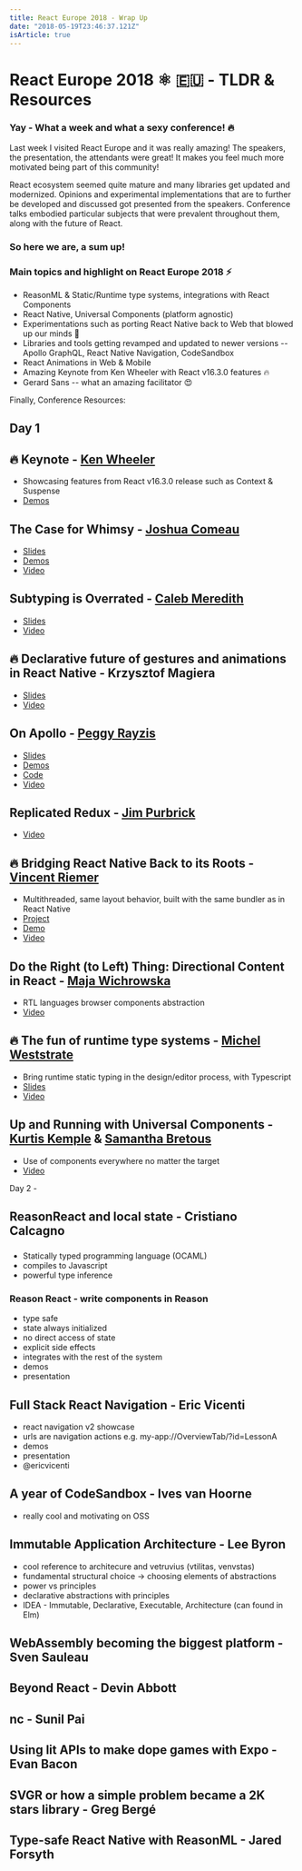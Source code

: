 ```yaml
---
title: React Europe 2018 - Wrap Up
date: "2018-05-19T23:46:37.121Z"
isArticle: true
---
```


# React Europe 2018  ⚛️ 🇪🇺 - TLDR & Resources

### Yay - What a week and what a sexy conference! 🔥

Last week I visited React Europe and it was really amazing! The speakers, the presentation, the attendants were great! It makes you feel much more motivated being part of this community!

React ecosystem seemed quite mature and many libraries get updated and modernized. Opinions and experimental implementations that are to further be developed and discussed got presented from the speakers. Conference talks embodied particular subjects that were prevalent throughout them, along with the future of React. 

### So here we are, a sum up! 

### Main topics and highlight on React Europe 2018 ⚡️
* ReasonML &amp; Static/Runtime type systems, integrations with React Components 
* React Native, Universal Components (platform agnostic)
* Εxperimentations such as porting React Native back to Web that blowed up our minds 🤯
* Libraries and tools getting revamped and updated to newer versions -- Apollo GraphQL, React Native Navigation, CodeSandbox
* React Animations in Web &amp; Mobile
* Amazing Keynote from Ken Wheeler with React v16.3.0 features 🔥
* Gerard Sans -- what an amazing facilitator 😍

Finally, Conference Resources:

## Day 1

## 🔥 Keynote - [Ken Wheeler](https://twitter.com/ken_wheeler?lang=el)
* Showcasing features from React v16.3.0 release such as Context & Suspense
* [Demos](https://github.com/FormidableLabs/react-europe-demos)

## The Case for Whimsy - [Joshua Comeau](https://twitter.com/joshuacomeau)
* [Slides](https://the-case-for-whimsy.surge.sh/)
* [Demos](https://github.com/joshwcomeau/react-europe-talk-2018#the-case-for-whimsy)
* [Video](https://www.youtube.com/watch?v=Z2d9rw9RwyE) 

## Subtyping is Overrated - [Caleb Meredith](https://twitter.com/calebmer)
* [Slides](https://docs.google.com/presentation/d/1haEwH-tQGps0AL0jNvO1Dnmx_aUCxnvEqmVWkNakNjU/edit)
* [Video](https://www.youtube.com/watch?v=M6MsDBFwa6Y)

## 🔥 Declarative future of gestures and animations in React Native - Krzysztof Magiera
* [Slides](https://speakerdeck.com/kmagiera/declarative-future-of-gestures-and-animations-in-react-native)
* [Video](https://www.youtube.com/watch?v=kdq4z2708VM)

## On Apollo - [Peggy Rayzis](https://twitter.com/peggyrayzis)
* [Slides](http://react-europe-apollo.surge.sh/#/)
* [Demos](https://codesandbox.io/s/v39j8x450l)
* [Code](https://github.com/peggyrayzis/react-europe-apollo)
* [Video](https://www.youtube.com/watch?v=fCXYA3lZTbo)

## Replicated Redux - [Jim Purbrick](https://twitter.com/jimpurbrick)
* [Video](https://www.youtube.com/watch?v=Fr3vp0C22H0&list=PLCC436JpVnK3xH_ArpIjdkYDGwWNkVa73&index=4)

## 🔥 Bridging React Native Back to its Roots - [Vincent Riemer](https://twitter.com/vincentriemer)
* Multithreaded, same layout behavior, built with the same bundler as in React Native
* [Project](https://github.com/vincentriemer/react-native-dom)
* [Demo](https://rndom-movie-demo.now.sh/)
* [Video](https://www.youtube.com/watch?v=aOWIJ4Mgb2k)

## Do the Right (to Left) Thing: Directional Content in React - [Maja Wichrowska](https://twitter.com/majapw)
* RTL languages browser components abstraction
* [Video](https://www.youtube.com/watch?v=dZ9vQYSNVyo&list=PLCC436JpVnK3xH_ArpIjdkYDGwWNkVa73&index=2)

## 🔥 The fun of runtime type systems - [Michel Weststrate](https://twitter.com/mweststrate?lang=el)
* Bring runtime static typing in the design/editor process, with Typescript
* [Slides](http://funtypes.surge.sh/)
* [Video](https://www.youtube.com/watch?v=010daBQPFmw) 

## Up and Running with Universal Components - [Kurtis Kemple](https://twitter.com/kurtiskemple?lang=el) & [Samantha Bretous](https://twitter.com/samanthabretous?lang=el)
* Use of components everywhere no matter the target
* [Video](https://www.youtube.com/watch?v=D1NkyO-J6B0)

Day 2 - 

## ReasonReact and local state - Cristiano Calcagno
### 
- Statically typed programming language (OCAML)
- compiles to Javascript
- powerful type inference
### Reason React - write components in Reason
- type safe
- state always initialized
- no direct access of state
- explicit side effects
- integrates with the rest of the system
- demos
- presentation


## Full Stack React Navigation - Eric Vicenti
- react navigation v2 showcase
- urls are navigation actions e.g. my-app://OverviewTab/?id=LessonA
- demos
- presentation
- @ericvicenti 

## A year of CodeSandbox - Ives van Hoorne
- really cool and motivating on OSS

## Immutable Application Architecture - Lee Byron
- cool reference to architecure and vetruvius (vtilitas, venvstas)
- fundamental structural choice -> choosing elements of abstractions
- power vs principles
- declarative abstractions with principles
- IDEA - Immutable, Declarative, Executable, Architecture (can found in Elm)

## WebAssembly becoming the biggest platform - Sven Sauleau

## Beyond React - Devin Abbott

## nc - Sunil Pai

## Using lit APIs to make dope games with Expo - Evan Bacon

## SVGR or how a simple problem became a 2K stars library - Greg Bergé

## Type-safe React Native with ReasonML - Jared Forsyth